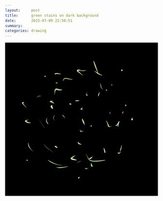 ```yaml
---
layout:     post
title:      green stains on dark background
date:       2015-07-09 22:50:51
summary:    
categories: drawing
---
```

![green stains on dark background](/images/blog/green-stains-on-dark-background.png "out of randomness")